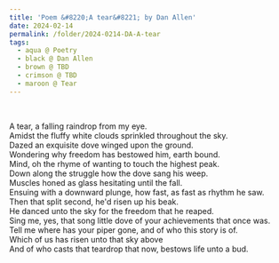 ```yaml
---
title: 'Poem &#8220;A tear&#8221; by Dan Allen'
date: 2024-02-14
permalink: /folder/2024-0214-DA-A-tear
tags:
  - aqua @ Poetry
  - black @ Dan Allen
  - brown @ TBD
  - crimson @ TBD
  - maroon @ Tear
---
```


<br>

<p>
A tear, a falling raindrop from my eye.<br>
Amidst the fluffy white clouds sprinkled throughout the sky.<br>
Dazed an exquisite dove winged upon the ground.<br>
Wondering why freedom has bestowed him, earth bound.<br>
Mind, oh the rhyme of wanting to touch the highest peak.<br>
Down along the struggle how the dove sang his weep.<br>
Muscles honed as glass hesitating until the fall.<br>
Ensuing with a downward plunge, how fast, as fast as rhythm he saw.<br>
Then that split second, he'd risen up his beak.<br>
He danced unto the sky for the freedom that he reaped.<br>
Sing me, yes, that song little dove of your achievements that once was.<br>
Tell me where has your piper gone, and of who this story is of.<br>
Which of us has risen unto that sky above<br>
And of who casts that teardrop that now, bestows life unto a bud.<br>
</p>